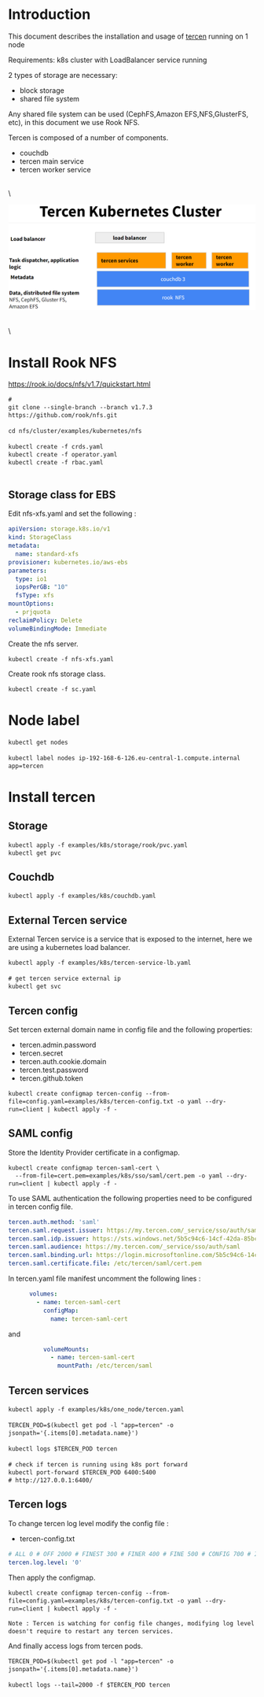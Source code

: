 # Introduction

This document describes the installation and usage of [tercen](https://tercen.com/) running on 1 node

Requirements: k8s cluster with LoadBalancer service running

2 types of storage are necessary:
- block storage
- shared file system

Any shared file system can be used (CephFS,Amazon EFS,NFS,GlusterFS, etc), in this document we use Rook NFS.

Tercen is composed of a number of components.
- couchdb
- tercen main service
- tercen worker service
 
\
\

![tercen-cluster](../../../doc/tercen-cluster.png)

\
\

# Install Rook NFS

https://rook.io/docs/nfs/v1.7/quickstart.html

```shell
# 
git clone --single-branch --branch v1.7.3 https://github.com/rook/nfs.git

cd nfs/cluster/examples/kubernetes/nfs

kubectl create -f crds.yaml
kubectl create -f operator.yaml
kubectl create -f rbac.yaml


```

## Storage class for EBS

Edit nfs-xfs.yaml and set the following :

```yaml
apiVersion: storage.k8s.io/v1
kind: StorageClass
metadata:
  name: standard-xfs
provisioner: kubernetes.io/aws-ebs
parameters:
  type: io1
  iopsPerGB: "10"
  fsType: xfs
mountOptions:
  - prjquota
reclaimPolicy: Delete
volumeBindingMode: Immediate
```

Create the nfs server.

```shell
kubectl create -f nfs-xfs.yaml
```

Create rook nfs storage class.
```shell
kubectl create -f sc.yaml
```

# Node label

```shell
kubectl get nodes

kubectl label nodes ip-192-168-6-126.eu-central-1.compute.internal app=tercen

```

# Install tercen

## Storage

```shell
kubectl apply -f examples/k8s/storage/rook/pvc.yaml
kubectl get pvc
```

## Couchdb

```shell
kubectl apply -f examples/k8s/couchdb.yaml
```

## External Tercen service

External Tercen service is a service that is exposed to the internet, here we are using a kubernetes load balancer.

```shell
kubectl apply -f examples/k8s/tercen-service-lb.yaml

# get tercen service external ip
kubectl get svc

```

## Tercen config

Set tercen external domain name in config file and the following properties:

- tercen.admin.password
- tercen.secret
- tercen.auth.cookie.domain
- tercen.test.password
- tercen.github.token

```shell
kubectl create configmap tercen-config --from-file=config.yaml=examples/k8s/tercen-config.txt -o yaml --dry-run=client | kubectl apply -f -
```

## SAML config

Store the Identity Provider certificate in a configmap.

```shell
kubectl create configmap tercen-saml-cert \
  --from-file=cert.pem=examples/k8s/sso/saml/cert.pem -o yaml --dry-run=client | kubectl apply -f -
```

To use SAML authentication the following properties need to be configured in tercen config file.

```yaml
tercen.auth.method: 'saml'
tercen.saml.request.issuer: https://my.tercen.com/_service/sso/auth/saml
tercen.saml.idp.issuer: https://sts.windows.net/5b5c94c6-14cf-42da-85bc-4e08722b253b/
tercen.saml.audience: https://my.tercen.com/_service/sso/auth/saml
tercen.saml.binding.url: https://login.microsoftonline.com/5b5c94c6-14cf-42da-85bc-4e08722b253b/saml2
tercen.saml.certificate.file: /etc/tercen/saml/cert.pem
```
 
In tercen.yaml file manifest uncomment the following lines :

```yaml
      volumes:
        - name: tercen-saml-cert
          configMap:
            name: tercen-saml-cert
```

and 

```yaml
          volumeMounts:
            - name: tercen-saml-cert
              mountPath: /etc/tercen/saml
```

## Tercen services

```shell
kubectl apply -f examples/k8s/one_node/tercen.yaml

TERCEN_POD=$(kubectl get pod -l "app=tercen" -o jsonpath='{.items[0].metadata.name}')

kubectl logs $TERCEN_POD tercen

# check if tercen is running using k8s port forward
kubectl port-forward $TERCEN_POD 6400:5400
# http://127.0.0.1:6400/
```


## Tercen logs

To change tercen log level modify the config file :

- tercen-config.txt

```yaml
# ALL 0 # OFF 2000 # FINEST 300 # FINER 400 # FINE 500 # CONFIG 700 # INFO 800 # WARNING 900 # SEVERE 1000 # SHOUT 1200
tercen.log.level: '0'
```

Then apply the configmap.
 
```shell
kubectl create configmap tercen-config --from-file=config.yaml=examples/k8s/tercen-config.txt -o yaml --dry-run=client | kubectl apply -f -
```

```text
Note : Tercen is watching for config file changes, modifying log level doesn't require to restart any tercen services.
```

And finally access logs from tercen pods.

```shell
TERCEN_POD=$(kubectl get pod -l "app=tercen" -o jsonpath='{.items[0].metadata.name}')

kubectl logs --tail=2000 -f $TERCEN_POD tercen
```